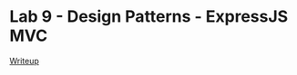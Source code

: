 # Lab 9 - Design Patterns - ExpressJS MVC
[Writeup](https://docs.google.com/document/d/1c47VS_ZvvVqTLjoQVa3xF2TmNim0tsiOFOMjsPBK858/edit?usp=sharing)
